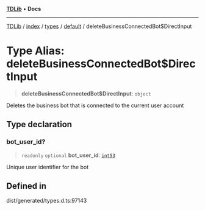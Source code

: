 [**TDLib**](../../../../../../README.md) • **Docs**

***

[TDLib](../../../../../../modules.md) / [index](../../../../../README.md) / [types](../../../README.md) / [default](../README.md) / deleteBusinessConnectedBot$DirectInput

# Type Alias: deleteBusinessConnectedBot$DirectInput

> **deleteBusinessConnectedBot$DirectInput**: `object`

Deletes the business bot that is connected to the current user account

## Type declaration

### bot\_user\_id?

> `readonly` `optional` **bot\_user\_id**: [`int53`](int53.md)

Unique user identifier for the bot

## Defined in

dist/generated/types.d.ts:97143
